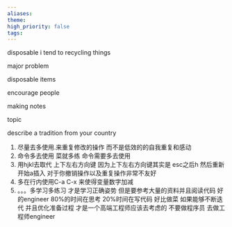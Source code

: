 ```yaml
---
aliases: 
theme: 
high_priority: false
tags:
---
```

disposable
i tend to
recycling things

major problem

disposable items

encourage people

making notes

topic

describe a tradition from your country


1. 尽量去多使用.来重复修改的操作 而不是低效的的自我重复和感动
2. 命令多去使用 菜就多练 命令需要多去使用
3. 用hjkl去取代 上下左右方向键 因为上下左右方向键其实是 esc之后h 然后重新开始a插入 对于你撤销操作以及重复操作非常不友好
4. 多在行内使用C-a C-x 来使得变量数字加减
5. 。。。多学习多练习 才是学习正确姿势 但是要参考大量的资料并且阅读代码 好的engineer 80%的时间在思考 20%时间在写代码 好比做菜 如果能够不断迭代 并且优化准备过程 才是一个高端工程师应该去考虑的 不要做程序员 去做工程师engineer